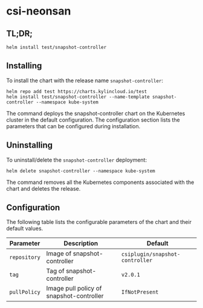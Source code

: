 # csi-neonsan 

## TL;DR;

```console
helm install test/snapshot-controller
```

## Installing

To install the chart with the release name `snapshot-controller`:

```console
helm repo add test https://charts.kylincloud.io/test
helm install test/snapshot-controller --name-template snapshot-controller --namespace kube-system
```

The command deploys the snapshot-controller chart on the Kubernetes cluster in the default configuration. The configuration section lists the parameters that can be configured during installation.

## Uninstalling

To uninstall/delete the `snapshot-controller` deployment:

```console
helm delete snapshot-controller --namespace kube-system
```

The command removes all the Kubernetes components associated with the chart and deletes the release.

## Configuration

The following table lists the configurable parameters of the chart and their default values.

Parameter | Description | Default
--- | --- | ---
`repository` | Image of snapshot-controller | `csiplugin/snapshot-controller`
`tag` | Tag of snapshot-controller | `v2.0.1`
`pullPolicy` | Image pull policy of snapshot-controller | `IfNotPresent`

